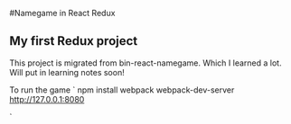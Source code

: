 #Namegame in React Redux

## My first Redux project 

This project is migrated from bin-react-namegame. Which I learned a lot. Will put in learning notes soon!

To run the game
`
npm install
webpack
webpack-dev-server
http://127.0.0.1:8080   

`